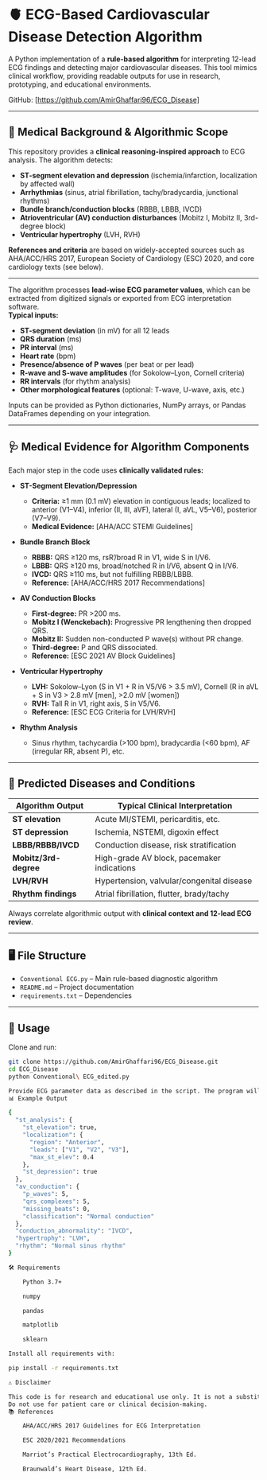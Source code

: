 >

# 🫀 ECG-Based Cardiovascular Disease Detection Algorithm

A Python implementation of a **rule-based algorithm** for interpreting 12-lead ECG findings and detecting major cardiovascular diseases. This tool mimics clinical workflow, providing readable outputs for use in research, prototyping, and educational environments.

GitHub: [https://github.com/AmirGhaffari96/ECG_Disease]

---

## 🔬 Medical Background & Algorithmic Scope

This repository provides a **clinical reasoning-inspired approach** to ECG analysis. The algorithm detects:

- **ST-segment elevation and depression** (ischemia/infarction, localization by affected wall)
- **Arrhythmias** (sinus, atrial fibrillation, tachy/bradycardia, junctional rhythms)
- **Bundle branch/conduction blocks** (RBBB, LBBB, IVCD)
- **Atrioventricular (AV) conduction disturbances** (Mobitz I, Mobitz II, 3rd-degree block)
- **Ventricular hypertrophy** (LVH, RVH)

**References and criteria** are based on widely-accepted sources such as AHA/ACC/HRS 2017, European Society of Cardiology (ESC) 2020, and core cardiology texts (see below).

---
The algorithm processes **lead-wise ECG parameter values**, which can be extracted from digitized signals or exported from ECG interpretation software.  
**Typical inputs:**

- **ST-segment deviation** (in mV) for all 12 leads
- **QRS duration** (ms)
- **PR interval** (ms)
- **Heart rate** (bpm)
- **Presence/absence of P waves** (per beat or per lead)
- **R-wave and S-wave amplitudes** (for Sokolow–Lyon, Cornell criteria)
- **RR intervals** (for rhythm analysis)
- **Other morphological features** (optional: T-wave, U-wave, axis, etc.)

Inputs can be provided as Python dictionaries, NumPy arrays, or Pandas DataFrames depending on your integration.

---

## 🩺 Medical Evidence for Algorithm Components

Each major step in the code uses **clinically validated rules:**

- **ST-Segment Elevation/Depression**
  - **Criteria:** ≥1 mm (0.1 mV) elevation in contiguous leads; localized to anterior (V1–V4), inferior (II, III, aVF), lateral (I, aVL, V5–V6), posterior (V7–V9).
  - **Medical Evidence:** [AHA/ACC STEMI Guidelines]

- **Bundle Branch Block**
  - **RBBB:** QRS ≥120 ms, rsR’/broad R in V1, wide S in I/V6.
  - **LBBB:** QRS ≥120 ms, broad/notched R in I/V6, absent Q in I/V6.
  - **IVCD:** QRS ≥110 ms, but not fulfilling RBBB/LBBB.
  - **Reference:** [AHA/ACC/HRS 2017 Recommendations]

- **AV Conduction Blocks**
  - **First-degree:** PR >200 ms.
  - **Mobitz I (Wenckebach):** Progressive PR lengthening then dropped QRS.
  - **Mobitz II:** Sudden non-conducted P wave(s) without PR change.
  - **Third-degree:** P and QRS dissociated.
  - **Reference:** [ESC 2021 AV Block Guidelines]

- **Ventricular Hypertrophy**
  - **LVH:** Sokolow–Lyon (S in V1 + R in V5/V6 > 3.5 mV), Cornell (R in aVL + S in V3 > 2.8 mV [men], >2.0 mV [women])
  - **RVH:** Tall R in V1, right axis, S in V5/V6.
  - **Reference:** [ESC ECG Criteria for LVH/RVH]

- **Rhythm Analysis**
  - Sinus rhythm, tachycardia (>100 bpm), bradycardia (<60 bpm), AF (irregular RR, absent P), etc.

---

## 🏥 Predicted Diseases and Conditions

| Algorithm Output        | Typical Clinical Interpretation             |
|------------------------|---------------------------------------------|
| **ST elevation**       | Acute MI/STEMI, pericarditis, etc.          |
| **ST depression**      | Ischemia, NSTEMI, digoxin effect            |
| **LBBB/RBBB/IVCD**     | Conduction disease, risk stratification     |
| **Mobitz/3rd-degree**  | High-grade AV block, pacemaker indications  |
| **LVH/RVH**            | Hypertension, valvular/congenital disease   |
| **Rhythm findings**    | Atrial fibrillation, flutter, brady/tachy   |

Always correlate algorithmic output with **clinical context and 12-lead ECG review**.

---

## 🖥 File Structure

- `Conventional ECG.py` – Main rule-based diagnostic algorithm  
- `README.md` – Project documentation  
- `requirements.txt` – Dependencies

---

## 🚀 Usage

Clone and run:

```bash
git clone https://github.com/AmirGhaffari96/ECG_Disease.git
cd ECG_Disease
python Conventional\ ECG_edited.py

Provide ECG parameter data as described in the script. The program will print diagnostic findings to the console or output file (see code for details).
📊 Example Output

{
  "st_analysis": {
    "st_elevation": true,
    "localization": {
      "region": "Anterior",
      "leads": ["V1", "V2", "V3"],
      "max_st_elev": 0.4
    },
    "st_depression": true
  },
  "av_conduction": {
    "p_waves": 5,
    "qrs_complexes": 5,
    "missing_beats": 0,
    "classification": "Normal conduction"
  },
  "conduction_abnormality": "IVCD",
  "hypertrophy": "LVH",
  "rhythm": "Normal sinus rhythm"
}

🛠 Requirements

    Python 3.7+

    numpy

    pandas

    matplotlib

    sklearn

Install all requirements with:

pip install -r requirements.txt

⚠️ Disclaimer

This code is for research and educational use only. It is not a substitute for professional medical advice, diagnosis, or treatment.
Do not use for patient care or clinical decision-making.
📚 References

    AHA/ACC/HRS 2017 Guidelines for ECG Interpretation

    ESC 2020/2021 Recommendations

    Marriot’s Practical Electrocardiography, 13th Ed.

    Braunwald’s Heart Disease, 12th Ed.
